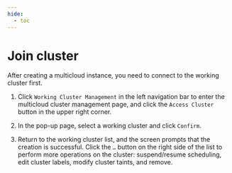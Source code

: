 ```yaml
---
hide:
  - toc
---
```


# Join cluster

After creating a multicloud instance, you need to connect to the working cluster first.

1. Click `Working Cluster Management` in the left navigation bar to enter the multicloud cluster management page, and click the `Access Cluster` button in the upper right corner.

    

2. In the pop-up page, select a working cluster and click `Confirm`.

    

3. Return to the working cluster list, and the screen prompts that the creation is successful. Click the `…` button on the right side of the list to perform more operations on the cluster: suspend/resume scheduling, edit cluster labels, modify cluster taints, and remove.

    